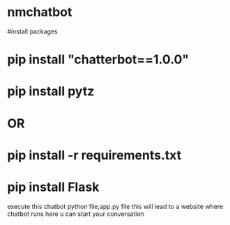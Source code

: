 # nmchatbot
#install packages
# pip install "chatterbot==1.0.0"
# pip install pytz
#      OR
# pip install -r requirements.txt
# pip install Flask
execute this chatbot python file,app.py file
this will lead to a website where chatbot runs
here u can start your conversation
